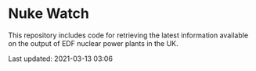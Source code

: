 # Nuke Watch

This repository includes code for retrieving the latest information available on the output of EDF nuclear power plants in the UK.

Last updated: 2021-03-13 03:06